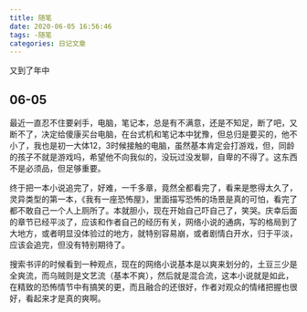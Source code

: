 ```yaml
---
title: 随笔
date: 2020-06-05 16:56:46
tags: -随笔
categories: 日记文章
---
```


又到了年中
<!-- more -->

## 06-05

最近一直忍不住要剁手，电脑，笔记本，总是有不满意，还是不知足，断了吧，又断不了，决定给傻康买台电脑，在台式机和笔记本中犹豫，但总归是要买的，他不小了，我也是初一大体12，3时候接触的电脑，虽然基本肯定会打游戏，但，同龄的孩子不就是游戏吗，希望他不向我似的，没玩过没发聊，自卑的不得了。这东西不是必须品，但足够重要。

终于把一本小说追完了，好难，一千多章，竟然全都看完了，看来是憋得太久了，灵异类型的第一本，《我有一座恐怖屋》，里面描写恐怖的场景是真的可怕，看完了都不敢自己一个人上厕所了。本就胆小，现在开始自己吓自己了，笑哭。庆幸后面的章节已经平淡了，应该和作者自己的经历有关，网络小说的通病，写的格局到了大地方，或者明显没体验过的地方，就特别容易崩，或者剧情白开水，归于平淡，应该会追完，但没有特别期待了。

搜索书评的时候看到一种观点，现在的网络小说基本是以爽来划分的，土豆三少是全爽流，而乌贼则是文艺流（基本不爽），然后就是混合流，这本小说就是如此，在精致的恐怖情节中有搞笑的更，而且融合的还很好，作者对观众的情绪把握也很好，看起来才是真的爽啊。